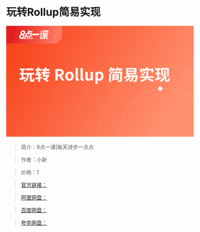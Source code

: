 # 玩转Rollup简易实现

![img](../../assets/CioPOWGTTB-AaconAACqUr1GUPQ964.png)

> 简介：8点一课|每天进步一点点

> 作者：小新

> 价格：1

> [官方链接：]()

> [阿里网盘：]()

> [百度网盘：]()

> [夸克网盘：]()
